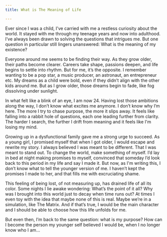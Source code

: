 ```yaml
---
title: What is The Meaning of Life

---
```

Ever since I was a child, I’ve carried with me a restless curiosity about the world. It stayed with me through my teenage years and now into adulthood. I’ve always been drawn to solving the questions that intrigues me. But one question in particular still lingers unanswered: What is the meaning of my existence?

Everyone around me seems to be finding their way. As they grow older, their paths become clearer. Careers take shape, passions deepen, and life begins to settle into rhythm. But for me, it’s the opposite. I remember wanting to be a pop star, a music producer, an astronaut, an entrepreneur etc. My dreams as a child were bold, even if they didn’t align with the other kids around me. But as I grow older, those dreams begin to fade, like fog dissolving under sunlight.

In what felt like a blink of an eye, I am now 24. Having lost those ambitions along the way, I don’t know what excites me anymore. I don’t know why I’m here. The more I try to chase purpose, the more it slips away. It feels like falling into a rabbit hole of questions, each one leading further from clarity. The harder I search, the further I drift from meaning and it feels like I'm losing my mind.

Growing up in a dysfunctional family gave me a strong urge to succeed. As a young girl, I promised myself that when I got older, I would escape and rewrite my story. I always believed I was meant to be different. That I was meant to stand out. To change the world, make something of myself. I’d lay in bed at night making promises to myself, convinced that someday I’d look back to this period in my life and say I made it. But now, as I'm writing this, I don’t know what to tell the younger version of me. I haven’t kept the promises I made to her, and that fills me with excruciating shame. 

This feeling of being lost, of not measuring up, has drained life of all its color. Some nights I lie awake wondering: What’s the point of it all? Why was I brought into this world just to decay when time runs out? At times I even toy with the idea that maybe none of this is real. Maybe we’re in a simulation, like The Matrix. And if that’s true, I would be the main character and I should be able to choose how this life unfolds for me.

But even then, I’m back to the same question: what is my purpose? How can I become the person my younger self believed I would be, when I no longer know who I am…
